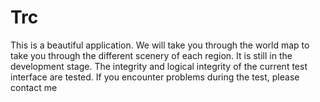 # Trc
This is a beautiful application. We will take you through the world map to take you through the different scenery of each region. It is still in the development stage. The integrity and logical integrity of the current test interface are tested. If you encounter problems during the test, please contact me
